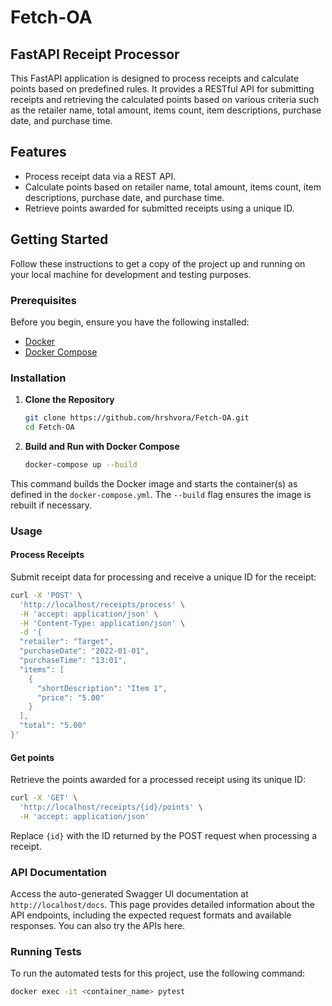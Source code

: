 # Fetch-OA

## FastAPI Receipt Processor

This FastAPI application is designed to process receipts and calculate points based on predefined rules. It provides a RESTful API for submitting receipts and retrieving the calculated points based on various criteria such as the retailer name, total amount, items count, item descriptions, purchase date, and purchase time.

## Features

- Process receipt data via a REST API.
- Calculate points based on retailer name, total amount, items count, item descriptions, purchase date, and purchase time.
- Retrieve points awarded for submitted receipts using a unique ID.

## Getting Started

Follow these instructions to get a copy of the project up and running on your local machine for development and testing purposes.

### Prerequisites

Before you begin, ensure you have the following installed:
- [Docker](https://docs.docker.com/get-docker/)
- [Docker Compose](https://docs.docker.com/compose/install/)

### Installation

1. **Clone the Repository**

    ```bash
    git clone https://github.com/hrshvora/Fetch-OA.git
    cd Fetch-OA
    ```

2. **Build and Run with Docker Compose**

    ```bash
    docker-compose up --build
    ```

This command builds the Docker image and starts the container(s) as defined in the `docker-compose.yml`. The `--build` flag ensures the image is rebuilt if necessary.

### Usage

#### Process Receipts

Submit receipt data for processing and receive a unique ID for the receipt:

```bash
curl -X 'POST' \
  'http://localhost/receipts/process' \
  -H 'accept: application/json' \
  -H 'Content-Type: application/json' \
  -d '{
  "retailer": "Target",
  "purchaseDate": "2022-01-01",
  "purchaseTime": "13:01",
  "items": [
    {
      "shortDescription": "Item 1",
      "price": "5.00"
    }
  ],
  "total": "5.00"
}'
```

#### Get points

Retrieve the points awarded for a processed receipt using its unique ID:

```bash
curl -X 'GET' \
  'http://localhost/receipts/{id}/points' \
  -H 'accept: application/json'
```

Replace `{id}` with the ID returned by the POST request when processing a receipt.

### API Documentation

Access the auto-generated Swagger UI documentation at `http://localhost/docs`. This page provides detailed information about the API endpoints, including the expected request formats and available responses. You can also try the APIs here.

### Running Tests

To run the automated tests for this project, use the following command:

```bash
docker exec -it <container_name> pytest
```
